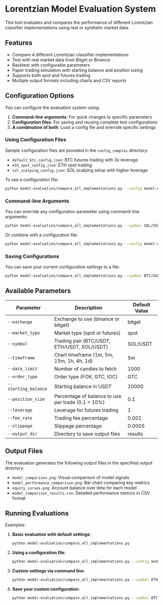 # Lorentzian Model Evaluation System

This tool evaluates and compares the performance of different Lorentzian classifier implementations using real or synthetic market data.

## Features

- Compare 4 different Lorentzian classifier implementations
- Test with real market data from Bitget or Binance
- Backtest with configurable parameters
- Paper trading simulation with starting balance and position sizing
- Supports both spot and futures trading
- Multiple output formats including charts and CSV reports

## Configuration Options

You can configure the evaluation system using:

1. **Command-line arguments**: For quick changes to specific parameters
2. **Configuration files**: For saving and reusing complete test configurations
3. **A combination of both**: Load a config file and override specific settings

### Using Configuration Files

Sample configuration files are provided in the `config_samples` directory:

- `default_btc_config.json`: BTC futures trading with 3x leverage
- `eth_spot_config.json`: ETH spot trading
- `sol_scalping_config.json`: SOL scalping setup with higher leverage

To use a configuration file:

```bash
python model-evaluation/compare_all_implementations.py --config model-evaluation/config_samples/default_btc_config.json
```

### Command-line Arguments

You can override any configuration parameter using command-line arguments:

```bash
python model-evaluation/compare_all_implementations.py --symbol SOL/USDT --starting_balance 5000 --position_size 0.1
```

Or combine with a configuration file:

```bash
python model-evaluation/compare_all_implementations.py --config model-evaluation/config_samples/eth_spot_config.json --position_size 0.2 --leverage 2
```

### Saving Configurations

You can save your current configuration settings to a file:

```bash
python model-evaluation/compare_all_implementations.py --symbol BTC/USDT --starting_balance 10000 --save_config model-evaluation/my_custom_config.json
```

## Available Parameters

| Parameter           | Description                                       | Default Value        |
|---------------------|---------------------------------------------------|----------------------|
| `--exchange`        | Exchange to use (binance or bitget)               | bitget               |
| `--market_type`     | Market type (spot or futures)                     | spot                 |
| `--symbol`          | Trading pair (BTC/USDT, ETH/USDT, SOL/USDT)       | SOL/USDT             |
| `--timeframe`       | Chart timeframe (1m, 5m, 15m, 1h, 4h, 1d)         | 5m                   |
| `--data_limit`      | Number of candles to fetch                        | 1000                 |
| `--order_type`      | Order type (FOK, GTC, IOC)                        | GTC                  |
| `--starting_balance`| Starting balance in USDT                          | 10000                |
| `--position_size`   | Percentage of balance to use per trade (0.1 = 10%)| 0.1                  |
| `--leverage`        | Leverage for futures trading                      | 1                    |
| `--fee_rate`        | Trading fee percentage                            | 0.001                |
| `--slippage`        | Slippage percentage                               | 0.0005               |
| `--output_dir`      | Directory to save output files                    | results              |

## Output Files

The evaluation generates the following output files in the specified output directory:

- `model_comparison.png`: Visual comparison of model signals
- `model_performance_comparison.png`: Bar chart comparing key metrics
- `equity_curves.png`: Account balance over time for each model
- `model_comparison_results.csv`: Detailed performance metrics in CSV format

## Running Evaluations

Examples:

1. **Basic evaluation with default settings**:
   ```bash
   python model-evaluation/compare_all_implementations.py
   ```

2. **Using a configuration file**:
   ```bash
   python model-evaluation/compare_all_implementations.py --config model-evaluation/config_samples/default_btc_config.json
   ```

3. **Custom settings via command line**:
   ```bash
   python model-evaluation/compare_all_implementations.py --symbol ETH/USDT --timeframe 15m --starting_balance 5000 --leverage 3
   ```

4. **Save your custom configuration**:
   ```bash
   python model-evaluation/compare_all_implementations.py --symbol BTC/USDT --leverage 5 --save_config model-evaluation/my_btc_config.json
   ``` 